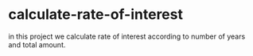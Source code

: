 # calculate-rate-of-interest
in this project we calculate rate of interest according to number of years and total amount.

